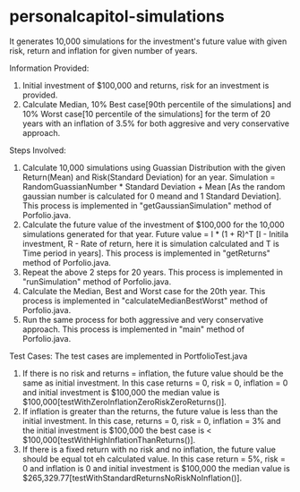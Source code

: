 # personalcapitol-simulations
It generates 10,000 simulations for the investment's future value with given risk, return and inflation for given number of years.

Information Provided:
  1. Initial investment of $100,000 and returns, risk for an investment is provided.
  2. Calculate Median, 10% Best case[90th percentile of the simulations] and 10% Worst case[10 percentile of the simulations] for the term of 20 years with an inflation of 3.5% for both aggresive and very conservative approach.

Steps Involved:
  1. Calculate 10,000 simulations using Guassian Distribution with the given Return(Mean) and Risk(Standard Deviation) for an               year. Simulation = RandomGuassianNumber * Standard Deviation + Mean [As the random gaussian number is calculated for 0 meand and 1 Standard Deviation]. This process is implemented in "getGaussianSimulation" method of Porfolio.java.
  2. Calculate the future value of the investment of $100,000 for the 10,000 simulations generated for that year. Future value = I * (1 + R)^T [I - Initila investment, R - Rate of return, here it is simulation calculated and T is Time period in years]. This process is implemented in "getReturns" method of Porfolio.java.
  3. Repeat the above 2 steps for 20 years. This process is implemented in "runSimulation" method of Porfolio.java.
  4. Calculate the Median, Best and Worst case for the 20th year. This process is implemented in "calculateMedianBestWorst" method of Porfolio.java.
  5. Run the same process for both aggressive and very conservative approach. This process is implemented in "main" method of Porfolio.java.
  
Test Cases: The test cases are implemented in PortfolioTest.java
  1. If there is no risk and returns = inflation, the future value should be the same as initial investment. In this case returns = 0, risk = 0, inflation = 0 and initial investment is $100,000 the median value is $100,000[testWithZeroInflationZeroRiskZeroReturns()].
  2. If inflation is greater than the returns, the future value is less than the initial investment. In this case, returns = 0, risk = 0, inflation = 3% and the initial investment is $100,000 the best case is < $100,000[testWithHighInflationThanReturns()].
  3. If there is a fixed return with no risk and no inflation, the future value should be equal tot eh calculated value. In this case return = 5%, risk = 0 and inflation is 0 and initial investment is $100,000 the median value is $265,329.77[testWithStandardReturnsNoRiskNoInflation()].
